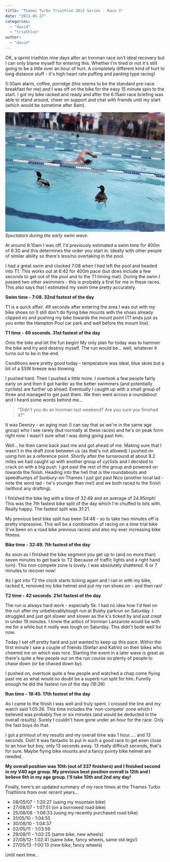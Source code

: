 ```yaml
---
title: "Thames Turbo Triathlon 2013 Series - Race 3"
date: "2013-05-27"
categories: 
  - "david"
  - "triathlon"
author: 
  - "david"
---
```


OK, a sprint triathlon nine days after an Ironman race isn't ideal recovery but I can only blame myself for entering this. Whether I'm tired or not it's still going to be a little over an hour of hurt. A completely different kind of hurt to long distance stuff - it's high heart rate puffing and panting type racing!

5:30am alarm, coffee, porridge (this seems to be the standard pre-race breakfast for me) and I was off on the bike for the easy 15 minute spin to the start. I got my bike racked and ready and after the 6:15am race briefing was able to stand around, cheer on support and chat with friends until my start (which would be sometime after 8am).

![2013-05-27-thames-turbo-ducks](/images/2013/2013-05-27-thames-turbo-ducks-640x480.jpg) 
*Spectators during the early swim wave.*

At around 8:10am I was off. I'd previously estimated a swim time for 400m of 6:30 and this determines the order you start in. Ideally with other people of similar ability so there's less/no overtaking in the pool.

I had a great swim and clocked 7:08 when I had left the pool and headed into T1. This works out at 6:42 for 400m pace (but does include a few seconds to get out of the pool and to the T1 timing mat). During the swim I passed two other swimmers - this is probably a first for me in these races. This also says that I estimated my swim time pretty accurately.

**Swim time - 7:08. 32nd fastest of the day**

T1 is a quick affair. 49 seconds after entering the area I was out with my bike shoes on (I still don't do flying bike mounts with the shoes already clipped in) and pushing my bike towards the mount point (T1 ends just as you enter the Hampton Pool car park and well before the mount line).

**T1 time - 49 seconds. 31st fastest of the day**

Onto the bike and let the fun begin! My only plan for today was to hammer the bike and try and destroy myself. The run would be... well, whatever it turns out to be in the end.

Conditions were pretty good today - temperature was ideal, blue skies but a bit of a SSW breeze was blowing.

I pushed hard. Then I pushed a little more. I overtook a few people fairly early on and then it got harder as the better swimmers (and potentially cyclists) are further up ahead. Eventually I caught up with a small group of three and managed to get past them. We then went across a roundabout and I heard some words behind me...

> "Didn't you do an Ironman last weekend? Are you sure you finished it?"

It was Deenzy - an aging man (I can say that as we're in the same age group) who I see rarely (but normally at these races) and he's on peak form right now. I wasn't sure what I was doing going past him.

Well... he then came back past me and got ahead of me. Making sure that I wasn't in the draft zone between us (as that's not allowed) I pushed on using him as a reference point. Shortly after the turnaround at about 8.2 miles we had caught up with another group of cyclists and I decided to crack on with a big push. I got past the rest of the group and powered on towards the finish. Heading into the hell that is the roundabouts and speedhumps of Sunbury-on-Thames I just got past Nico (another local lad - note the word lad - he's younger than me!) and we both raced to the finish (without any drafting).

I finished the bike leg with a time of 32:49 and an average of 24.95mph! This was the 7th fastest bike split of the day which I'm chuffed to bits with. Really happy. The fastest split was 31:21.

My previous best bike split has been 34:48 - so to take two minutes off is pretty impressive. This will be a combination of racing on a time trial bike (I've been on a road bike previous races) and also my ever increasing bike fitness.

**Bike time - 32:49. 7th fastest of the day**

As soon as I finished the bike segment you get up to (and no more than) seven minutes to get back to T2 (because of traffic lights and a right hand turn). This non-compete zone is lovely. I was absolutely shattered. 6 or 7 minutes to recover now!

As I got into T2 the clock starts ticking again and I ran in with my bike, racked it, removed my bike helmet and put my run shoes on - and then ran!

**T2 time - 42 seconds. 21st fastest of the day**

The run is always hard work - especially 5k. I had no idea how I'd feel on the run after my unbelievablytough run at Bushy parkrun on Saturday. I struggled and just got slower and slower as the k's ticked by and just crept in under 19 minutes. I knew the antics of Ironman Lanzarote would be with me for a while but it really was tough on Saturday. This didn't bode well for now.

Today I set off pretty hard and just wanted to keep up this pace. Within the first minute I saw a couple of friends (Stefan and Katrin) on their bikes who cheered me on which was nice. Starting the event in a later wave is great as there's quite a few people out on the run course so plenty of people to chase down (or be chased down by).

I pushed on, overtook quite a few people and watched a chap come flying past me as what would no doubt be a superb run split for him. Funnily enough he did the fastest run of the day (16:26).

**Run time - 18:45. 17th fastest of the day**

As I came to the finish I was well and truly spent. I crossed the line and my watch said 1:05:26. This time includes the 'non-compete' zone which I believed was probably five or six minutes (and would be deducted in the overall results). Surely I couldn't have gone under an hour for the race. Only the fast boys do that.

I got a printout of my results and my overall time was 1 hour..... and 13 seconds. Doh! It was fantastic to put in such a good race to get even close to an hour but boy, only 13 seconds away. 13 really difficult seconds, that's for sure. Maybe flying bike mounts and a fancy pointy bike helmet are needed.

**My overall position was 10th (out of 337 finishers) and I finished second in my V40 age group. My previous best position overall is 12th and I believe 6th in my age group. I'll take 10th and 2nd any day!**

Finally, here's an updated summary of my race times at the Thames Turbo Triathlons from over recent years...

- 08/05/07 - 1:20:27 (using my mountain bike)
- 27/08/07 - 1:07:51 (on a borrowed road bike)
- 25/08/08 - 1:06:33 (using my recently purchased road bike)
- 31/05/10 - 1:04:55
- 30/08/10 - 1:04:37
- 02/05/11 - 1:03:59
- 29/08/11 - 1:02:25 (same bike, new wheels)
- 27/08/12- 1:02:41 (same bike, fancy wheels, same old legs!)
- 27/05/13 -1:00:13 (new bike, fancy wheels)

Until next time..
